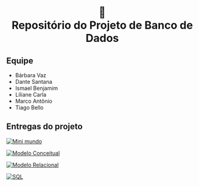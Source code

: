 <h1 align="center">
📄<br>Repositório do Projeto de Banco de Dados
</h1>

## Equipe

- Bárbara Vaz
- Dante Santana
- Ismael Benjamim
- Liliane Carla
- Marco Antônio
- Tiago Bello

## Entregas do projeto

[![Mini mundo](https://img.shields.io/badge/perfil%20-%23323330.svg?&style=for-the-badge&logo=perfil&logoColor=black&color=F745B5)](https://github.com/lilicarla/projeto-bd/blob/main/Mini%20Mundo.pdf)

[![Modelo Conceitual](https://img.shields.io/badge/repositório%20-%23323330.svg?&style=for-the-badge&logo=repositório&logoColor=black&color=8000FF)](https://github.com/lilicarla/projeto-bd/blob/main/Modelo%20Conceitual.png)

[![Modelo Relacional](https://img.shields.io/badge/estatísticas%20-%23323330.svg?&style=for-the-badge&logo=cards%20estrelas&logoColor=black&color=FFB800)](https://github.com/lilicarla/projeto-bd/blob/main/Modelo%20Relacional.pdf)

[![SQL](https://img.shields.io/badge/badges%20-%23323330.svg?&style=for-the-badge&logo=badges&logoColor=black&color=006DEC)](https://github.com/lilicarla/projeto-bd/blob/main/SQL.pdf)